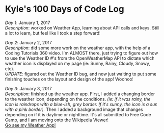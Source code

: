 <html>
<h1> Kyle's 100 Days of Code Log </h1>
<p><em>Day 1</em>: January 1, 2017 </br>
<em>Description</em>: worked on Weather App, learning about API calls and keys. Still a lot to learn, but feel like I took a step forward!<p>
<div></div>
<p><em>Day 2</em>: January 2, 2017 </br>
<em>Description</em>: did some more work on the weather app, with the help of a Coding Tutorials 360 video. I'm ALMOST there, just trying to figure out how to use the Weather ID #'s from the OpenWeatherMap API to dictate which weather icon is displayed on my page (ie: Sunny, Rainy, Cloudy, Snowy, etc).</br>
<em>UPDATE</em>: figured out the Weather ID bug, and now just waiting to put some finishing touches on the layout and design of the app! Woohoo!</p>
<p><em>Day 3</em>: January 3, 2017 </br>
<em>Description</em>: finished up the weather app. First, I added a changing border to the weather icon, depending on the conditions. <em>(ie: if it was rainy, the icon is raindrops with a blue-ish, grey border. If it's sunny, the icon is a sun with a pink border).</em> Then I added a background image that changes depending on if it is daytime or nighttime. It's all submitted to Free Code Camp, and I am moving onto the Wikipedia Viewer!</br>
<a href="http://codepen.io/0ls0n/full/KaPLZB">Go see my Weather App!</a> </p>

</html>
